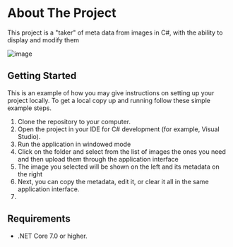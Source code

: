 # About The Project
This project is a "taker" of meta data from images in C#, with the ability to display and modify them

![image](https://github.com/Vimer5410/Metadata-Extractor/assets/94566326/4168273e-ea98-494b-809b-6d35a1a4fa68)

## Getting Started
This is an example of how you may give instructions on setting up your project locally. To get a local copy up and running follow these simple example steps.
1. Clone the repository to your computer.
2. Open the project in your IDE for C# development (for example, Visual Studio).
3. Run the application in windowed mode
4. Click on the folder and select from the list of images the ones you need and then upload them through the application interface
5. The image you selected will be shown on the left and its metadata on the right
6. Next, you can copy the metadata, edit it, or clear it all in the same application interface.
7. 


## Requirements
- .NET Core 7.0 or higher.
